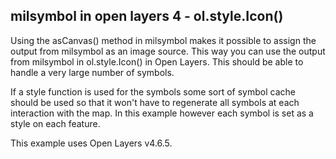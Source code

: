 ## milsymbol in open layers 4 - ol.style.Icon()

Using the asCanvas() method in milsymbol makes it possible to assign the output from milsymbol as an image source. This way you can use the output from milsymbol in ol.style.Icon() in Open Layers. This should be able to handle a very large number of symbols.

If a style function is used for the symbols some sort of symbol cache should be used so that it won't have to regenerate all symbols at each interaction with the map. In this example however each symbol is set as a style on each feature.

This example uses Open Layers v4.6.5.
